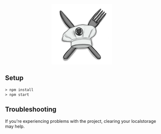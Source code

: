 <div align="center">
  <img src="src/assets/logo.png" alt="logo" width="200" />
</div>

## Setup

```
> npm install
> npm start
```

## Troubleshooting

If you're experiencing problems with the project, clearing your localstorage may help.

